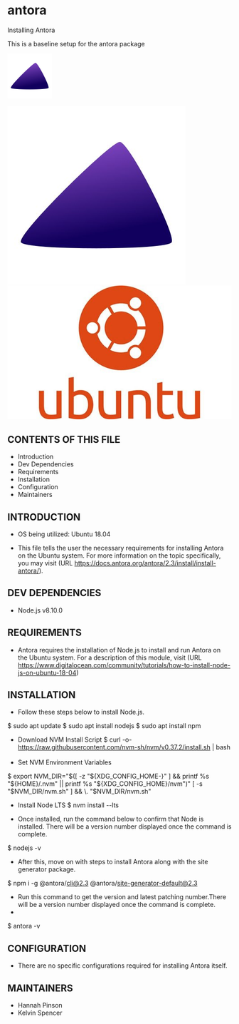   # antora

Installing Antora

This is a baseline setup for the antora package

<img src="./img/antora2.jpg" width="100" height="100"/>

![antora logo](./img/antora2.jpg)
![ubuntu logo](./img/ubuntu.jpg)


CONTENTS OF THIS FILE
---------------------

* Introduction
* Dev Dependencies
* Requirements
 * Installation
 * Configuration
 * Maintainers


 INTRODUCTION
------------

* OS being utilized: Ubuntu 18.04 

* This file tells the user the necessary requirements for installing Antora on the Ubuntu system. 
For more information on the topic specifically, you may visit 
(URL https://docs.antora.org/antora/2.3/install/install-antora/). 

DEV DEPENDENCIES
--------------
* Node.js v8.10.0

REQUIREMENTS
------------

* Antora requires the installation of Node.js to install and run Antora on the Ubuntu system.
For a description of this module, visit (URL https://www.digitalocean.com/community/tutorials/how-to-install-node-js-on-ubuntu-18-04)

INSTALLATION
------------

* Follow these steps below to install Node.js.

$ sudo apt update
$ sudo apt install nodejs
$ sudo apt install npm

* Download NVM Install Script
$ curl -o- https://raw.githubusercontent.com/nvm-sh/nvm/v0.37.2/install.sh | bash
​
* Set NVM Environment Variables

$ export NVM_DIR="$([ -z "${XDG_CONFIG_HOME-}" ] && printf %s "${HOME}/.nvm" || printf %s "${XDG_CONFIG_HOME}/nvm")"
[ -s "$NVM_DIR/nvm.sh" ] && \. "$NVM_DIR/nvm.sh"
​
* Install Node LTS
$ nvm install --lts

* Once installed, run the command below to confirm that Node is installed. There will be a version number displayed once the command is complete. 

$ nodejs -v 

* After this, move on with steps to install Antora along with the site generator package.

$ npm i -g @antora/cli@2.3 @antora/site-generator-default@2.3
​
* Run this command to get the version and latest patching number.There will be a version number displayed once the command is complete. 
* 
$ antora -v



CONFIGURATION
-------------

* There are no specific configurations required for installing Antora itself.


MAINTAINERS
-----------

* Hannah Pinson
* Kelvin Spencer 

